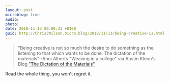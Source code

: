```yaml
---
layout: post
microblog: true
audio: 
photo: 
date: 2018-11-13 09:09:31 +0100
guid: http://ChrisJWilson.micro.blog/2018/11/13/being-creative-is.html
---
```

> "Being creative is not so much the desire to do something as the listening to that which wants to be done: The dictation of the materials" -Anni Alberts "Weaving in a college" via Austin Kleon's Blog ["The Dictation of the Materials"](https://austinkleon.com/2018/11/07/the-dictation-of-the-materials/)

Read the whole thing, you won't regret it.

